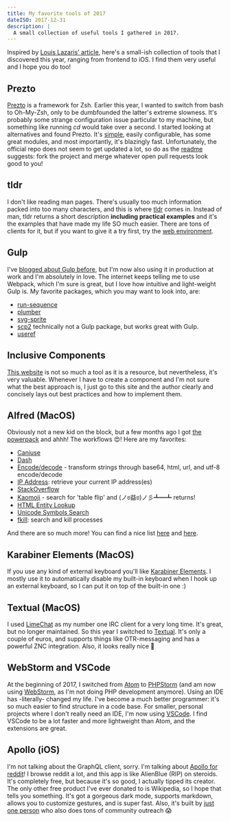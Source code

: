 ```yaml
---
title: My favorite tools of 2017
dateISO: 2017-12-31
description: |
  A small collection of useful tools I gathered in 2017.
---
```


Inspired by [Louis Lazaris' article](https://css-tricks.com/front-end-tools-favorite-finds-2017/), here's a small-ish collection of tools that I discovered this year, ranging from frontend to iOS. I find them very useful and I hope you do too!

## Prezto
[Prezto](https://github.com/sorin-ionescu/prezto) is a framework for Zsh. Earlier this year, I wanted to switch from bash to Oh-My-Zsh, only to be dumbfounded the latter's extreme slowness. It's probably some strange configuration issue particular to my machine, but something like running _cd_ would take over a second. I started looking at alternatives and found Prezto. It's [simple](https://github.com/robbyrussell/oh-my-zsh/issues/377), easily configurable, has some great modules, and most importantly, it's blazingly fast. Unfortunately, the official repo does not seem to get updated a lot, so do as the [readme](https://github.com/sorin-ionescu/prezto#customization) suggests: fork the project and merge whatever open pull requests look good to you!

## tldr
I don't like reading man pages. There's usually too much information packed into too many characters, and this is where [tldr](https://github.com/tldr-pages/tldr) comes in. Instead of man, tldr returns a short description **including practical examples** and it's the examples that have made my life SO much easier. There are tons of clients for it, but if you want to give it a try first, try the [web environment](https://tldr.ostera.io).

## Gulp
I've [blogged about Gulp before](https://nienkedekker.com/blog/how-im-using-gulp-to-maintain-my-website), but I'm now also using it in production at work and I'm absolutely in love. The internet keeps telling me to use Webpack, which I'm sure is great, but I love how intuitive and light-weight Gulp is. My favorite packages, which you may want to look into, are:
- [run-sequence](https://www.npmjs.com/package/run-sequence)
- [plumber](gulp-plumber)
- [svg-sprite](https://www.npmjs.com/package/gulp-svg-sprite)
- [scp2](https://www.npmjs.com/package/scp2) technically not a Gulp package, but works great with Gulp.
- [useref](https://www.npmjs.com/package/gulp-useref)

## Inclusive Components
[This website](https://inclusive-components.design/) is not so much a tool as it is a resource, but nevertheless, it's very valuable. Whenever I have to create a component and I'm not sure what the best approach is, I just go to this site and the author clearly and concisely lays out best practices and how to implement them.

## Alfred (MacOS)
Obviously not a new kid on the block, but a few months ago I got [the powerpack](https://www.alfredapp.com/powerpack/buy/) and ahhh! The workflows 😍! Here are my favorites:
- [Caniuse](https://github.com/willfarrell/alfred-caniuse-workflow)
- [Dash](https://kapeli.com/dash)
- [Encode/decode](https://github.com/willfarrell/alfred-encode-decode-workflow) - transform strings through base64, html, url, and utf-8 encode/decode
- [IP Address](http://dferg.us/ip-address-workflow/): retrieve your current IP address(es)
- [StackOverflow](https://github.com/deanishe/alfred-stackoverflow)
- [Kaomoji](https://github.com/vinkla/alfred-kaomoji) - search for 'table flip' and (ノ⁠ಠ⁠益⁠ಠ)⁠ノ⁠彡⁠┻━┻ returns!
- [HTML Entity Lookup](https://github.com/ajgon/alfred2-html-entity-lookup)
- [Unicode Symbols Search](https://github.com/bevesce/unicode-symbols-search)
- [fkill](https://github.com/SamVerschueren/alfred-fkill): search and kill processes

And there are so much more! You can find a nice list [here](https://github.com/derimagia/awesome-alfred-workflows) and [here](https://github.com/zenorocha/alfred-workflows).

## Karabiner Elements (MacOS)
If you use any kind of external keyboard you'll like [Karabiner Elements](https://github.com/tekezo/Karabiner-Elements). I mostly use it to automatically disable my built-in keyboard when I hook up an external keyboard, so I can put it on top of the built-in one :)

## Textual (MacOS)
I used [LimeChat](http://limechat.net/mac/) as my number one IRC client for a very long time. It's great, but no longer maintained. So this  year I switched to [Textual](https://www.codeux.com/textual/). It's only a couple of euros, and supports things like OTR-messaging and has a powerful ZNC integration. Also, it looks really nice 🤗

## WebStorm and VSCode
At the beginning of 2017, I switched from [Atom](https://atom.io/) to [PHPStorm](https://www.jetbrains.com/phpstorm/) (and am now using [WebStorm](https://www.jetbrains.com/webstorm/), as I'm not doing PHP development anymore). Using an IDE has -literally- changed my life. I've become a much better programmer: it's so much easier to find structure in a code base. For smaller, personal projects where I don't really need an IDE, I'm now using [VSCode](https://code.visualstudio.com/). I find VSCode to be a lot faster and more lightweight than Atom, and the extensions are great.

## Apollo (iOS)
I'm not talking about the GraphQL client, sorry. I'm talking about [Apollo for reddit](https://apolloapp.io/)! I browse reddit a lot, and this app is like AlienBlue (RIP) on steroids. It's completely free, but because it's so good, I actually tipped its creator. The only other free product I've ever donated to is Wikipedia, so I hope that tells you something. It's got a gorgeous dark mode, supports markdown, allows you to customize gestures, and is super fast. Also, it's built by [just one person](https://twitter.com/ChristianSelig) who also does tons of community outreach 😱
